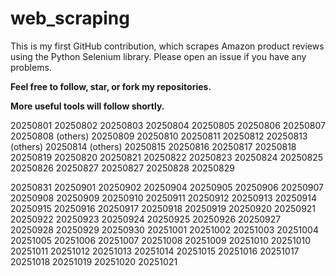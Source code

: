 # web_scraping
This is my first GitHub contribution, which scrapes Amazon product reviews using the Python Selenium library.
Please open an issue if you have any problems.

**Feel free to follow, star, or fork my repositories.**

**More useful tools will follow shortly.**

20250801
20250802
20250803
20250804
20250805
20250806
20250807
20250808 (others)
20250809
20250810
20250811
20250812
20250813 (others)
20250814 (others)
20250815
20250816
20250817
20250818
20250819
20250820
20250821
20250822
20250823
20250824
20250825
20250826
20250827
20250827
20250828
20250829
 
20250831
20250901
20250902
20250904
20250905
20250906
20250907
20250908
20250909
20250910
20250911
20250912
20250913
20250914
20250915
20250916
20250917
20250918
20250919
20250920
20250921
20250922
20250923
20250924
20250925
20250926
20250927
20250928
20250929
20250930
20251001
20251002
20251003
20251004
20251005
20251006
20251007
20251008
20251009
20251010
20251010
20251011
20251012
20251013
20251014
20251015
20251016
20251017
20251018
20251019
20251020
20251021
